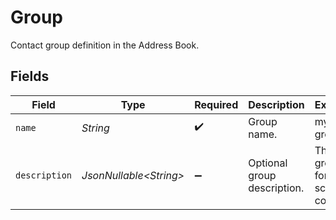 # Group

Contact group definition in the Address Book.


## Fields

| Field                               | Type                                | Required                            | Description                         | Example                             |
| ----------------------------------- | ----------------------------------- | ----------------------------------- | ----------------------------------- | ----------------------------------- |
| `name`                              | *String*                            | :heavy_check_mark:                  | Group name.                         | my-group                            |
| `description`                       | *JsonNullable\<String>*             | :heavy_minus_sign:                  | Optional group description.         | This is a group for school contacts |